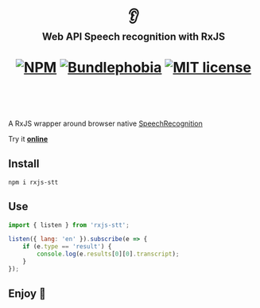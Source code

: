 <div align="center">
  <h1>
    <br/>
    👂
    <br/>
    <sub><sub>Web API Speech recognition with RxJS</sub></sub>
    <br/>
    <br/>
    <a href="https://www.npmjs.com/package/rxjs-stt"><img src="https://img.shields.io/npm/v/rxjs-stt" alt="NPM"></a>
    <a href="https://bundlephobia.com/result?p=rxjs-stt@latest"><img src="https://img.shields.io/bundlephobia/minzip/rxjs-stt?label=gzipped" alt="Bundlephobia"></a>
    <a href="https://opensource.org/licenses/MIT" rel="nofollow"><img src="https://img.shields.io/npm/l/rxjs-stt" alt="MIT license"></a>
    <br/>
    <br/>
    <br/>
  </h1>
</div>

A RxJS wrapper around browser native [SpeechRecognition](https://developer.mozilla.org/en-US/docs/Web/API/SpeechRecognition)

Try it [**online**](https://stackblitz.com/edit/rxjs-stt?file=index.ts)

## Install

```
npm i rxjs-stt
```


## Use

```js
import { listen } from 'rxjs-stt';

listen({ lang: 'en' }).subscribe(e => {
    if (e.type == 'result') {
        console.log(e.results[0][0].transcript);
    }
});
```

## Enjoy 🙂
